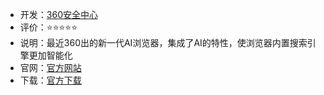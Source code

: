 - 开发：[360安全中心](https://www.360.cn/)
- 评价：⭐⭐⭐⭐⭐
- 说明：最近360出的新一代AI浏览器，集成了AI的特性，使浏览器内置搜索引擎更加智能化
- 官网：[官方网站](https://browser.360.cn/se/new.html)
- 下载：[官方下载](https://down.360safe.com/se/360aibrowser1.1.1024.64.exe)